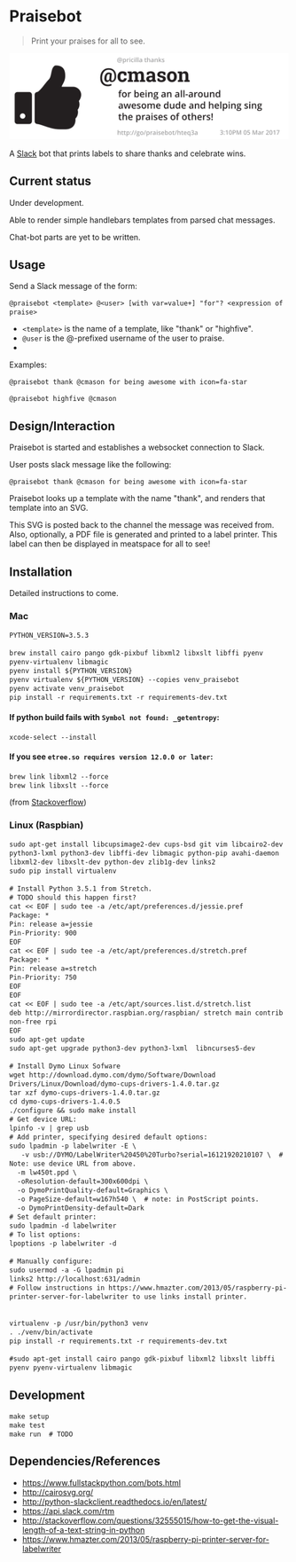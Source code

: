 # Praisebot

> Print your praises for all to see.

<img src='docs/example.png'/>

A [Slack](https://slack.com/) bot that prints labels to share thanks and celebrate wins.

## Current status

Under development.

Able to render simple handlebars templates from parsed chat messages.

Chat-bot parts are yet to be written.


## Usage

Send a Slack message of the form:
```
@praisebot <template> @<user> [with var=value+] "for"? <expression of praise>
```

* `<template>` is the name of a template, like "thank" or "highfive".
* `@user` is the @-prefixed username of the user to praise.
* 

Examples:

```
@praisebot thank @cmason for being awesome with icon=fa-star
```

```
@praisebot highfive @cmason
```

## Design/Interaction

Praisebot is started and establishes a websocket connection to Slack.

User posts slack message like the following:

```
@praisebot thank @cmason for being awesome with icon=fa-star
```

Praisebot looks up a template with the name "thank", and renders that template into an SVG.

This SVG is posted back to the channel the message was received from. Also, optionally,
a PDF file is generated and printed to a label printer.  This label can then be displayed
in meatspace for all to see!


## Installation

Detailed instructions to come.

### Mac

```
PYTHON_VERSION=3.5.3

brew install cairo pango gdk-pixbuf libxml2 libxslt libffi pyenv pyenv-virtualenv libmagic
pyenv install ${PYTHON_VERSION}
pyenv virtualenv ${PYTHON_VERSION} --copies venv_praisebot
pyenv activate venv_praisebot
pip install -r requirements.txt -r requirements-dev.txt
```

#### If python build fails with `Symbol not found: _getentropy`:

```
xcode-select --install
```

#### If you see `etree.so requires version 12.0.0 or later`:

```
brew link libxml2 --force
brew link libxslt --force
```

(from [Stackoverflow](http://stackoverflow.com/a/31607751))


### Linux (Raspbian)

```
sudo apt-get install libcupsimage2-dev cups-bsd git vim libcairo2-dev python3-lxml python3-dev libffi-dev libmagic python-pip avahi-daemon libxml2-dev libxslt-dev python-dev zlib1g-dev links2 
sudo pip install virtualenv 

# Install Python 3.5.1 from Stretch.
# TODO should this happen first?
cat << EOF | sudo tee -a /etc/apt/preferences.d/jessie.pref
Package: *
Pin: release a=jessie
Pin-Priority: 900
EOF
cat << EOF | sudo tee -a /etc/apt/preferences.d/stretch.pref
Package: *
Pin: release a=stretch
Pin-Priority: 750
EOF
EOF
cat << EOF | sudo tee -a /etc/apt/sources.list.d/stretch.list
deb http://mirrordirector.raspbian.org/raspbian/ stretch main contrib non-free rpi
EOF
sudo apt-get update
sudo apt-get upgrade python3-dev python3-lxml  libncurses5-dev

# Install Dymo Linux Sofware
wget http://download.dymo.com/dymo/Software/Download Drivers/Linux/Download/dymo-cups-drivers-1.4.0.tar.gz
tar xzf dymo-cups-drivers-1.4.0.tar.gz
cd dymo-cups-drivers-1.4.0.5
./configure && sudo make install
# Get device URL:
lpinfo -v | grep usb
# Add printer, specifying desired default options:
sudo lpadmin -p labelwriter -E \
   -v usb://DYMO/LabelWriter%20450%20Turbo?serial=16121920210107 \  # Note: use device URL from above.
  -m lw450t.ppd \
  -oResolution-default=300x600dpi \
  -o DymoPrintQuality-default=Graphics \
  -o PageSize-default=w167h540 \  # note: in PostScript points.
  -o DymoPrintDensity-default=Dark
# Set default printer:
sudo lpadmin -d labelwriter
# To list options:
lpoptions -p labelwriter -d

# Manually configure:
sudo usermod -a -G lpadmin pi
links2 http://localhost:631/admin
# Follow instructions in https://www.hmazter.com/2013/05/raspberry-pi-printer-server-for-labelwriter to use links install printer.


virtualenv -p /usr/bin/python3 venv
. ./venv/bin/activate
pip install -r requirements.txt -r requirements-dev.txt

#sudo apt-get install cairo pango gdk-pixbuf libxml2 libxslt libffi pyenv pyenv-virtualenv libmagic
```


## Development

```
make setup
make test
make run  # TODO
```

## Dependencies/References

* https://www.fullstackpython.com/bots.html
* http://cairosvg.org/
* http://python-slackclient.readthedocs.io/en/latest/
* https://api.slack.com/rtm
* http://stackoverflow.com/questions/32555015/how-to-get-the-visual-length-of-a-text-string-in-python
* https://www.hmazter.com/2013/05/raspberry-pi-printer-server-for-labelwriter